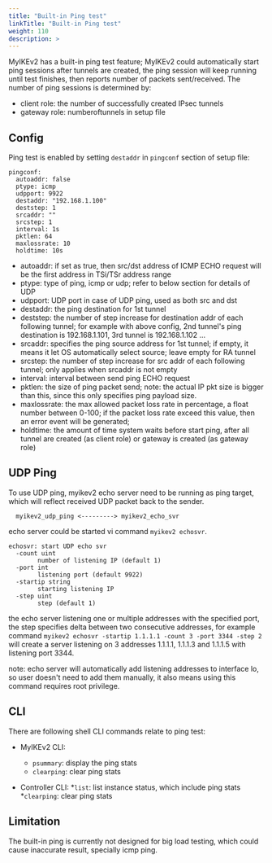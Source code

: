 ```yaml
---
title: "Built-in Ping test"
linkTitle: "Built-in Ping test"
weight: 110
description: >
---
```


MyIKEv2 has a built-in ping test feature; MyIKEv2 could automatically start ping sessions after tunnels are created, the ping session will keep running until test finishes, then reports number of packets sent/received.
The number of ping sessions is determined by:

* client role: the number of successfully created IPsec tunnels
* gateway role: numberoftunnels in setup file

## Config
Ping test is enabled by setting ```destaddr``` in ```pingconf``` section of setup file:
```
pingconf:
  autoaddr: false
  ptype: icmp
  udpport: 9922
  destaddr: "192.168.1.100"
  deststep: 1
  srcaddr: ""
  srcstep: 1
  interval: 1s
  pktlen: 64
  maxlossrate: 10
  holdtime: 10s
```

* autoaddr: if set as true, then src/dst address of ICMP ECHO request will be the first address in TSi/TSr address range
* ptype: type of ping, icmp or udp; refer to below section for details of UDP
* udpport: UDP port in case of UDP ping, used as both src and dst
* destaddr: the ping destination for 1st tunnel
* deststep: the number of step increase for destination addr of each following tunnel; for example with above config, 2nd tunnel's ping destination is 192.168.1.101, 3rd tunnel is 192.168.1.102 ...
* srcaddr: specifies the ping source address for 1st tunnel; if empty, it means it let OS automatically select source; leave empty for RA tunnel
* srcstep: the number of step increase for src addr of each following tunnel; only applies when srcaddr is not empty
* interval: interval between send ping ECHO request
* pktlen: the size of ping packet send; note: the actual IP pkt size is bigger than this, since this only specifies ping payload size.
* maxlossrate: the max allowed packet loss rate in percentage, a float number between 0-100; if the packet loss rate exceed this value, then an error event will be generated;
* holdtime: the amount of time system waits before start ping, after all tunnel are created (as client role) or gateway is created (as gateway role)

## UDP Ping
To use UDP ping, myikev2 echo server need to be running as ping target, which will reflect received UDP packet back to the sender.

```
  myikev2_udp_ping <---------> myikev2_echo_svr
```
echo server could be started vi command `myikev2 echosvr`.
```
echosvr: start UDP echo svr
  -count uint
        number of listening IP (default 1)
  -port int
        listening port (default 9922)
  -startip string
        starting listening IP
  -step uint
        step (default 1)
```
the echo server listening one or multiple addresses with the specified port, the step specifies delta between two consecutive addresses, for example command `myikev2 echosvr -startip 1.1.1.1 -count 3 -port 3344 -step 2` will create a server listening on 3 addresses 1.1.1.1, 1.1.1.3 and 1.1.1.5 with listening port 3344.

note: echo server will automatically add listening addresses to interface lo, so user doesn't need to add them manually, it also means using this command requires root privilege. 



## CLI
There are following shell CLI commands relate to ping test:

* MyIKEv2 CLI:
  * `psummary`: display the ping stats
  * `clearping`: clear ping stats

* Controller CLI:
  *`list`: list instance status, which include ping stats
  *`clearping`: clear ping stats

## Limitation
The built-in ping is currently not designed for big load testing, which could cause inaccurate result, specially icmp ping.